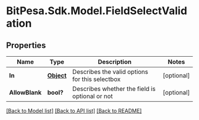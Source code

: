 
# BitPesa.Sdk.Model.FieldSelectValidation

## Properties

Name | Type | Description | Notes
------------ | ------------- | ------------- | -------------
**In** | [**Object**](.md) | Describes the valid options for this selectbox | [optional] 
**AllowBlank** | **bool?** | Describes whether the field is optional or not | [optional] 

[[Back to Model list]](../README.md#documentation-for-models)
[[Back to API list]](../README.md#documentation-for-api-endpoints)
[[Back to README]](../README.md)

